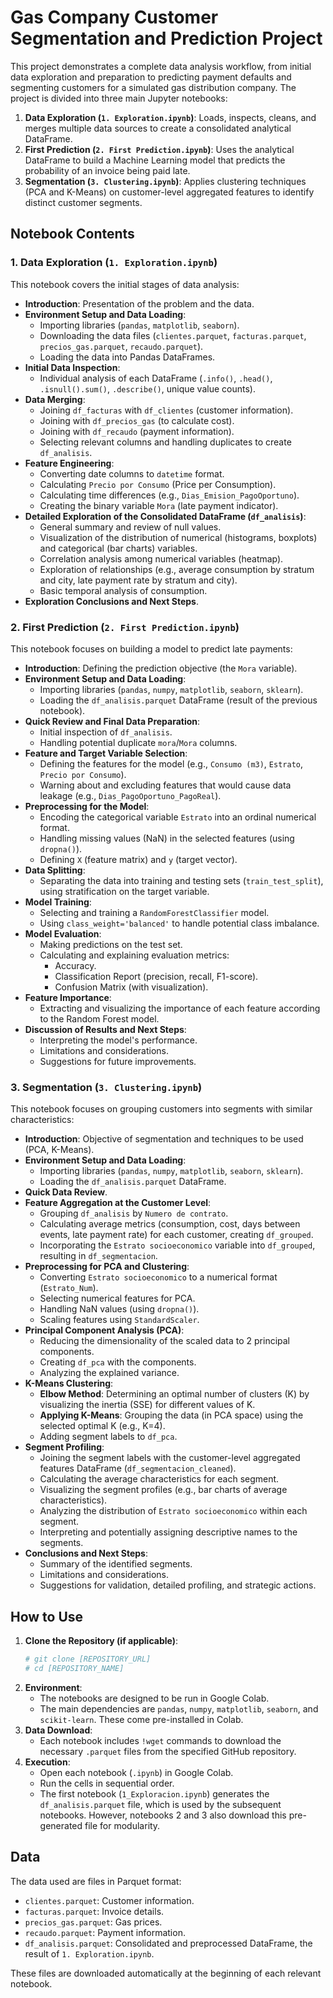 # Gas Company Customer Segmentation and Prediction Project

This project demonstrates a complete data analysis workflow, from initial data exploration and preparation to predicting payment defaults and segmenting customers for a simulated gas distribution company. The project is divided into three main Jupyter notebooks:

1.  **Data Exploration (`1. Exploration.ipynb`)**: Loads, inspects, cleans, and merges multiple data sources to create a consolidated analytical DataFrame.
2.  **First Prediction (`2. First Prediction.ipynb`)**: Uses the analytical DataFrame to build a Machine Learning model that predicts the probability of an invoice being paid late.
3.  **Segmentation (`3. Clustering.ipynb`)**: Applies clustering techniques (PCA and K-Means) on customer-level aggregated features to identify distinct customer segments.

## Notebook Contents

### 1. Data Exploration (`1. Exploration.ipynb`)

This notebook covers the initial stages of data analysis:

* **Introduction**: Presentation of the problem and the data.
* **Environment Setup and Data Loading**:
    * Importing libraries (`pandas`, `matplotlib`, `seaborn`).
    * Downloading the data files (`clientes.parquet`, `facturas.parquet`, `precios_gas.parquet`, `recaudo.parquet`).
    * Loading the data into Pandas DataFrames.
* **Initial Data Inspection**:
    * Individual analysis of each DataFrame (`.info()`, `.head()`, `.isnull().sum()`, `.describe()`, unique value counts).
* **Data Merging**:
    * Joining `df_facturas` with `df_clientes` (customer information).
    * Joining with `df_precios_gas` (to calculate cost).
    * Joining with `df_recaudo` (payment information).
    * Selecting relevant columns and handling duplicates to create `df_analisis`.
* **Feature Engineering**:
    * Converting date columns to `datetime` format.
    * Calculating `Precio por Consumo` (Price per Consumption).
    * Calculating time differences (e.g., `Dias_Emision_PagoOportuno`).
    * Creating the binary variable `Mora` (late payment indicator).
* **Detailed Exploration of the Consolidated DataFrame (`df_analisis`)**:
    * General summary and review of null values.
    * Visualization of the distribution of numerical (histograms, boxplots) and categorical (bar charts) variables.
    * Correlation analysis among numerical variables (heatmap).
    * Exploration of relationships (e.g., average consumption by stratum and city, late payment rate by stratum and city).
    * Basic temporal analysis of consumption.
* **Exploration Conclusions and Next Steps**.

### 2. First Prediction (`2. First Prediction.ipynb`)

This notebook focuses on building a model to predict late payments:

* **Introduction**: Defining the prediction objective (the `Mora` variable).
* **Environment Setup and Data Loading**:
    * Importing libraries (`pandas`, `numpy`, `matplotlib`, `seaborn`, `sklearn`).
    * Loading the `df_analisis.parquet` DataFrame (result of the previous notebook).
* **Quick Review and Final Data Preparation**:
    * Initial inspection of `df_analisis`.
    * Handling potential duplicate `mora`/`Mora` columns.
* **Feature and Target Variable Selection**:
    * Defining the features for the model (e.g., `Consumo (m3)`, `Estrato`, `Precio por Consumo`).
    * Warning about and excluding features that would cause data leakage (e.g., `Dias_PagoOportuno_PagoReal`).
* **Preprocessing for the Model**:
    * Encoding the categorical variable `Estrato` into an ordinal numerical format.
    * Handling missing values (NaN) in the selected features (using `dropna()`).
    * Defining `X` (feature matrix) and `y` (target vector).
* **Data Splitting**:
    * Separating the data into training and testing sets (`train_test_split`), using stratification on the target variable.
* **Model Training**:
    * Selecting and training a `RandomForestClassifier` model.
    * Using `class_weight='balanced'` to handle potential class imbalance.
* **Model Evaluation**:
    * Making predictions on the test set.
    * Calculating and explaining evaluation metrics:
        * Accuracy.
        * Classification Report (precision, recall, F1-score).
        * Confusion Matrix (with visualization).
* **Feature Importance**:
    * Extracting and visualizing the importance of each feature according to the Random Forest model.
* **Discussion of Results and Next Steps**:
    * Interpreting the model's performance.
    * Limitations and considerations.
    * Suggestions for future improvements.

### 3. Segmentation (`3. Clustering.ipynb`)

This notebook focuses on grouping customers into segments with similar characteristics:

* **Introduction**: Objective of segmentation and techniques to be used (PCA, K-Means).
* **Environment Setup and Data Loading**:
    * Importing libraries (`pandas`, `numpy`, `matplotlib`, `seaborn`, `sklearn`).
    * Loading the `df_analisis.parquet` DataFrame.
* **Quick Data Review**.
* **Feature Aggregation at the Customer Level**:
    * Grouping `df_analisis` by `Numero de contrato`.
    * Calculating average metrics (consumption, cost, days between events, late payment rate) for each customer, creating `df_grouped`.
    * Incorporating the `Estrato socioeconomico` variable into `df_grouped`, resulting in `df_segmentacion`.
* **Preprocessing for PCA and Clustering**:
    * Converting `Estrato socioeconomico` to a numerical format (`Estrato_Num`).
    * Selecting numerical features for PCA.
    * Handling NaN values (using `dropna()`).
    * Scaling features using `StandardScaler`.
* **Principal Component Analysis (PCA)**:
    * Reducing the dimensionality of the scaled data to 2 principal components.
    * Creating `df_pca` with the components.
    * Analyzing the explained variance.
* **K-Means Clustering**:
    * **Elbow Method**: Determining an optimal number of clusters (K) by visualizing the inertia (SSE) for different values of K.
    * **Applying K-Means**: Grouping the data (in PCA space) using the selected optimal K (e.g., K=4).
    * Adding segment labels to `df_pca`.
* **Segment Profiling**:
    * Joining the segment labels with the customer-level aggregated features DataFrame (`df_segmentacion_cleaned`).
    * Calculating the average characteristics for each segment.
    * Visualizing the segment profiles (e.g., bar charts of average characteristics).
    * Analyzing the distribution of `Estrato socioeconomico` within each segment.
    * Interpreting and potentially assigning descriptive names to the segments.
* **Conclusions and Next Steps**:
    * Summary of the identified segments.
    * Limitations and considerations.
    * Suggestions for validation, detailed profiling, and strategic actions.

## How to Use

1.  **Clone the Repository (if applicable)**:
    ```bash
    # git clone [REPOSITORY_URL]
    # cd [REPOSITORY_NAME]
    ```
2.  **Environment**:
    * The notebooks are designed to be run in Google Colab.
    * The main dependencies are `pandas`, `numpy`, `matplotlib`, `seaborn`, and `scikit-learn`. These come pre-installed in Colab.
3.  **Data Download**:
    * Each notebook includes `!wget` commands to download the necessary `.parquet` files from the specified GitHub repository.
4.  **Execution**:
    * Open each notebook (`.ipynb`) in Google Colab.
    * Run the cells in sequential order.
    * The first notebook (`1_Exploracion.ipynb`) generates the `df_analisis.parquet` file, which is used by the subsequent notebooks. However, notebooks 2 and 3 also download this pre-generated file for modularity.

## Data

The data used are files in Parquet format:

* `clientes.parquet`: Customer information.
* `facturas.parquet`: Invoice details.
* `precios_gas.parquet`: Gas prices.
* `recaudo.parquet`: Payment information.
* `df_analisis.parquet`: Consolidated and preprocessed DataFrame, the result of `1. Exploration.ipynb`.

These files are downloaded automatically at the beginning of each relevant notebook.
